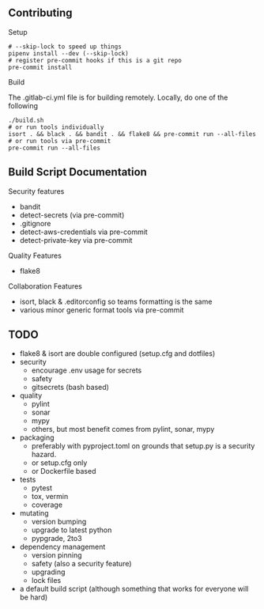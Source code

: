 ## Contributing

Setup

```
# --skip-lock to speed up things
pipenv install --dev (--skip-lock)
# register pre-commit hooks if this is a git repo
pre-commit install
```

Build

The .gitlab-ci.yml file is for building remotely. Locally, do one of the following

```
./build.sh
# or run tools individually
isort . && black . && bandit . && flake8 && pre-commit run --all-files
# or run tools via pre-commit
pre-commit run --all-files
```

## Build Script Documentation

Security features

- bandit
- detect-secrets (via pre-commit)
- .gitignore
- detect-aws-credentials via pre-commit
- detect-private-key via pre-commit

Quality Features

- flake8

Collaboration Features

- isort, black & .editorconfig so teams formatting is the same
- various minor generic format tools via pre-commit

## TODO

- flake8 & isort are double configured (setup.cfg and dotfiles)
- security
    - encourage .env usage for secrets
    - safety
    - gitsecrets (bash based)
- quality
    - pylint
    - sonar
    - mypy
    - others, but most benefit comes from pylint, sonar, mypy
- packaging
    - preferably with pyproject.toml on grounds that setup.py is a security hazard.
    - or setup.cfg only
    - or Dockerfile based
- tests
    - pytest
    - tox, vermin
    - coverage
- mutating
    - version bumping
    - upgrade to latest python
    - pypgrade, 2to3
- dependency management
    - version pinning
    - safety (also a security feature)
    - upgrading
    - lock files
- a default build script (although something that works for everyone will be hard)
